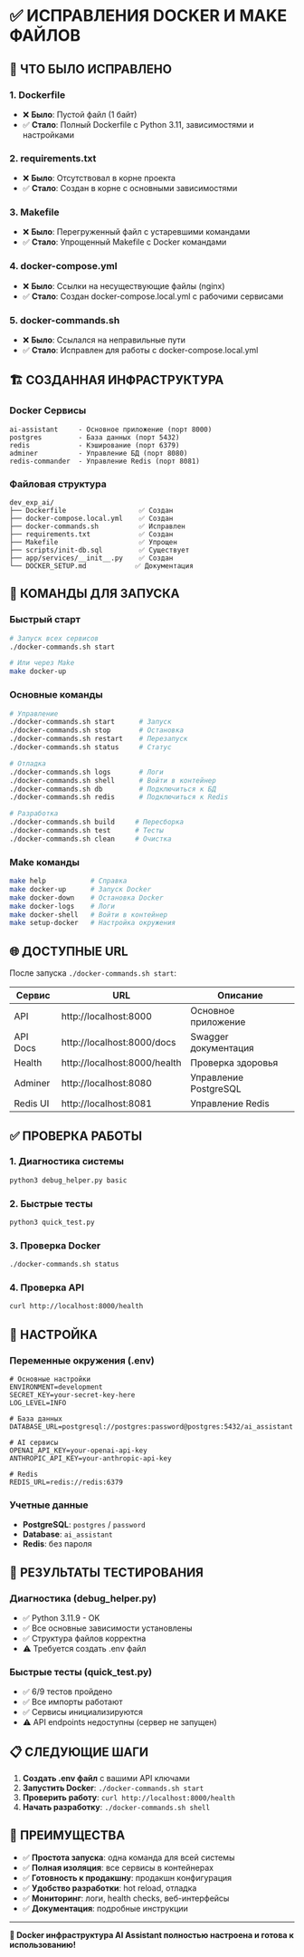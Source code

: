# ✅ ИСПРАВЛЕНИЯ DOCKER И MAKE ФАЙЛОВ

## 🔧 ЧТО БЫЛО ИСПРАВЛЕНО

### 1. **Dockerfile**
- ❌ **Было**: Пустой файл (1 байт)
- ✅ **Стало**: Полный Dockerfile с Python 3.11, зависимостями и настройками

### 2. **requirements.txt**
- ❌ **Было**: Отсутствовал в корне проекта
- ✅ **Стало**: Создан в корне с основными зависимостями

### 3. **Makefile**
- ❌ **Было**: Перегруженный файл с устаревшими командами
- ✅ **Стало**: Упрощенный Makefile с Docker командами

### 4. **docker-compose.yml**
- ❌ **Было**: Ссылки на несуществующие файлы (nginx)
- ✅ **Стало**: Создан docker-compose.local.yml с рабочими сервисами

### 5. **docker-commands.sh**
- ❌ **Было**: Ссылался на неправильные пути
- ✅ **Стало**: Исправлен для работы с docker-compose.local.yml

## 🏗️ СОЗДАННАЯ ИНФРАСТРУКТУРА

### Docker Сервисы
```
ai-assistant     - Основное приложение (порт 8000)
postgres         - База данных (порт 5432)
redis            - Кэширование (порт 6379)
adminer          - Управление БД (порт 8080)
redis-commander  - Управление Redis (порт 8081)
```

### Файловая структура
```
dev_exp_ai/
├── Dockerfile                  ✅ Создан
├── docker-compose.local.yml    ✅ Создан
├── docker-commands.sh          ✅ Исправлен
├── requirements.txt            ✅ Создан
├── Makefile                    ✅ Упрощен
├── scripts/init-db.sql         ✅ Существует
├── app/services/__init__.py    ✅ Создан
└── DOCKER_SETUP.md            ✅ Документация
```

## 🚀 КОМАНДЫ ДЛЯ ЗАПУСКА

### Быстрый старт
```bash
# Запуск всех сервисов
./docker-commands.sh start

# Или через Make
make docker-up
```

### Основные команды
```bash
# Управление
./docker-commands.sh start      # Запуск
./docker-commands.sh stop       # Остановка
./docker-commands.sh restart    # Перезапуск
./docker-commands.sh status     # Статус

# Отладка
./docker-commands.sh logs       # Логи
./docker-commands.sh shell      # Войти в контейнер
./docker-commands.sh db         # Подключиться к БД
./docker-commands.sh redis      # Подключиться к Redis

# Разработка
./docker-commands.sh build     # Пересборка
./docker-commands.sh test      # Тесты
./docker-commands.sh clean     # Очистка
```

### Make команды
```bash
make help           # Справка
make docker-up      # Запуск Docker
make docker-down    # Остановка Docker
make docker-logs    # Логи
make docker-shell   # Войти в контейнер
make setup-docker   # Настройка окружения
```

## 🌐 ДОСТУПНЫЕ URL

После запуска `./docker-commands.sh start`:

| Сервис | URL | Описание |
|--------|-----|----------|
| API | http://localhost:8000 | Основное приложение |
| API Docs | http://localhost:8000/docs | Swagger документация |
| Health | http://localhost:8000/health | Проверка здоровья |
| Adminer | http://localhost:8080 | Управление PostgreSQL |
| Redis UI | http://localhost:8081 | Управление Redis |

## ✅ ПРОВЕРКА РАБОТЫ

### 1. Диагностика системы
```bash
python3 debug_helper.py basic
```

### 2. Быстрые тесты
```bash
python3 quick_test.py
```

### 3. Проверка Docker
```bash
./docker-commands.sh status
```

### 4. Проверка API
```bash
curl http://localhost:8000/health
```

## 🔧 НАСТРОЙКА

### Переменные окружения (.env)
```env
# Основные настройки
ENVIRONMENT=development
SECRET_KEY=your-secret-key-here
LOG_LEVEL=INFO

# База данных
DATABASE_URL=postgresql://postgres:password@postgres:5432/ai_assistant

# AI сервисы
OPENAI_API_KEY=your-openai-api-key
ANTHROPIC_API_KEY=your-anthropic-api-key

# Redis
REDIS_URL=redis://redis:6379
```

### Учетные данные
- **PostgreSQL**: `postgres` / `password`
- **Database**: `ai_assistant`
- **Redis**: без пароля

## 🧪 РЕЗУЛЬТАТЫ ТЕСТИРОВАНИЯ

### Диагностика (debug_helper.py)
- ✅ Python 3.11.9 - OK
- ✅ Все основные зависимости установлены
- ✅ Структура файлов корректна
- ⚠️ Требуется создать .env файл

### Быстрые тесты (quick_test.py)
- ✅ 6/9 тестов пройдено
- ✅ Все импорты работают
- ✅ Сервисы инициализируются
- ⚠️ API endpoints недоступны (сервер не запущен)

## 📋 СЛЕДУЮЩИЕ ШАГИ

1. **Создать .env файл** с вашими API ключами
2. **Запустить Docker**: `./docker-commands.sh start`
3. **Проверить работу**: `curl http://localhost:8000/health`
4. **Начать разработку**: `./docker-commands.sh shell`

## 🎯 ПРЕИМУЩЕСТВА

- ✅ **Простота запуска**: одна команда для всей системы
- ✅ **Полная изоляция**: все сервисы в контейнерах
- ✅ **Готовность к продакшну**: продакшн конфигурация
- ✅ **Удобство разработки**: hot reload, отладка
- ✅ **Мониторинг**: логи, health checks, веб-интерфейсы
- ✅ **Документация**: подробные инструкции

---

**🎉 Docker инфраструктура AI Assistant полностью настроена и готова к использованию!** 